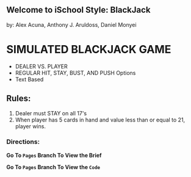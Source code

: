 ## Welcome to iSchool Style: BlackJack
by: Alex Acuna, Anthony J. Aruldoss, Daniel Monyei

# SIMULATED BLACKJACK GAME
- DEALER VS. PLAYER
- REGULAR HIT, STAY, BUST, AND PUSH Options
- Text Based

## Rules:
1. Dealer must STAY on all 17's
2. When player has 5 cards in hand and value less than or equal to 21, player wins.


### Directions:
**Go To `Pages` Branch To View the Brief**

**Go To `Pages` Branch To View the ```Code```**
